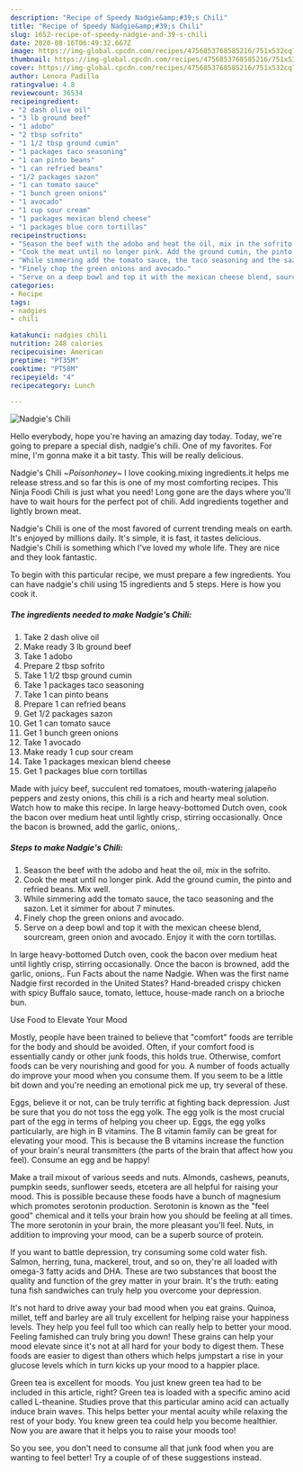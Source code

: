 ```yaml
---
description: "Recipe of Speedy Nadgie&amp;#39;s Chili"
title: "Recipe of Speedy Nadgie&amp;#39;s Chili"
slug: 1652-recipe-of-speedy-nadgie-and-39-s-chili
date: 2020-08-16T06:49:32.667Z
image: https://img-global.cpcdn.com/recipes/4756853768585216/751x532cq70/nadgies-chili-recipe-main-photo.jpg
thumbnail: https://img-global.cpcdn.com/recipes/4756853768585216/751x532cq70/nadgies-chili-recipe-main-photo.jpg
cover: https://img-global.cpcdn.com/recipes/4756853768585216/751x532cq70/nadgies-chili-recipe-main-photo.jpg
author: Lenora Padilla
ratingvalue: 4.8
reviewcount: 36534
recipeingredient:
- "2 dash olive oil"
- "3 lb ground beef"
- "1 adobo"
- "2 tbsp sofrito"
- "1 1/2 tbsp ground cumin"
- "1 packages taco seasoning"
- "1 can pinto beans"
- "1 can refried beans"
- "1/2 packages sazon"
- "1 can tomato sauce"
- "1 bunch green onions"
- "1 avocado"
- "1 cup sour cream"
- "1 packages mexican blend cheese"
- "1 packages blue corn tortillas"
recipeinstructions:
- "Season the beef with the adobo and heat the oil, mix in the sofrito."
- "Cook the meat until no longer pink. Add the ground cumin, the pinto and refried beans. Mix well."
- "While simmering add the tomato sauce, the taco seasoning and the sazon. Let it simmer for about 7 minutes."
- "Finely chop the green onions and avocado."
- "Serve on a deep bowl and top it with the mexican cheese blend, sourcream, green onion and avocado. Enjoy it with the corn tortillas."
categories:
- Recipe
tags:
- nadgies
- chili

katakunci: nadgies chili 
nutrition: 248 calories
recipecuisine: American
preptime: "PT35M"
cooktime: "PT58M"
recipeyield: "4"
recipecategory: Lunch

---
```



![Nadgie&#39;s Chili](https://img-global.cpcdn.com/recipes/4756853768585216/751x532cq70/nadgies-chili-recipe-main-photo.jpg)

Hello everybody, hope you're having an amazing day today. Today, we're going to prepare a special dish, nadgie&#39;s chili. One of my favorites. For mine, I'm gonna make it a bit tasty. This will be really delicious.

Nadgie&#39;s Chili ~*Poisonhoney*~ I love cooking.mixing ingredients.it helps me release stress.and so far this is one of my most comforting recipes. This Ninja Foodi Chili is just what you need! Long gone are the days where you&#39;ll have to wait hours for the perfect pot of chili. Add ingredients together and lightly brown meat.

Nadgie&#39;s Chili is one of the most favored of current trending meals on earth. It's enjoyed by millions daily. It's simple, it is fast, it tastes delicious. Nadgie&#39;s Chili is something which I've loved my whole life. They are nice and they look fantastic.


To begin with this particular recipe, we must prepare a few ingredients. You can have nadgie&#39;s chili using 15 ingredients and 5 steps. Here is how you cook it.

<!--inarticleads1-->

##### The ingredients needed to make Nadgie&#39;s Chili:

1. Take 2 dash olive oil
1. Make ready 3 lb ground beef
1. Take 1 adobo
1. Prepare 2 tbsp sofrito
1. Take 1 1/2 tbsp ground cumin
1. Take 1 packages taco seasoning
1. Take 1 can pinto beans
1. Prepare 1 can refried beans
1. Get 1/2 packages sazon
1. Get 1 can tomato sauce
1. Get 1 bunch green onions
1. Take 1 avocado
1. Make ready 1 cup sour cream
1. Take 1 packages mexican blend cheese
1. Get 1 packages blue corn tortillas


Made with juicy beef, succulent red tomatoes, mouth-watering jalapeño peppers and zesty onions, this chili is a rich and hearty meal solution. Watch how to make this recipe. In large heavy-bottomed Dutch oven, cook the bacon over medium heat until lightly crisp, stirring occasionally. Once the bacon is browned, add the garlic, onions,. 

<!--inarticleads2-->

##### Steps to make Nadgie&#39;s Chili:

1. Season the beef with the adobo and heat the oil, mix in the sofrito.
1. Cook the meat until no longer pink. Add the ground cumin, the pinto and refried beans. Mix well.
1. While simmering add the tomato sauce, the taco seasoning and the sazon. Let it simmer for about 7 minutes.
1. Finely chop the green onions and avocado.
1. Serve on a deep bowl and top it with the mexican cheese blend, sourcream, green onion and avocado. Enjoy it with the corn tortillas.


In large heavy-bottomed Dutch oven, cook the bacon over medium heat until lightly crisp, stirring occasionally. Once the bacon is browned, add the garlic, onions,. Fun Facts about the name Nadgie. When was the first name Nadgie first recorded in the United States? Hand-breaded crispy chicken with spicy Buffalo sauce, tomato, lettuce, house-made ranch on a brioche bun. 

Use Food to Elevate Your Mood


Mostly, people have been trained to believe that "comfort" foods are terrible for the body and should be avoided. Often, if your comfort food is essentially candy or other junk foods, this holds true. Otherwise, comfort foods can be very nourishing and good for you. A number of foods actually do improve your mood when you consume them. If you seem to be a little bit down and you're needing an emotional pick me up, try several of these.

Eggs, believe it or not, can be truly terrific at fighting back depression. Just be sure that you do not toss the egg yolk. The egg yolk is the most crucial part of the egg in terms of helping you cheer up. Eggs, the egg yolks particularly, are high in B vitamins. The B vitamin family can be great for elevating your mood. This is because the B vitamins increase the function of your brain's neural transmitters (the parts of the brain that affect how you feel). Consume an egg and be happy!

Make a trail mixout of various seeds and nuts. Almonds, cashews, peanuts, pumpkin seeds, sunflower seeds, etcetera are all helpful for raising your mood. This is possible because these foods have a bunch of magnesium which promotes serotonin production. Serotonin is known as the "feel good" chemical and it tells your brain how you should be feeling at all times. The more serotonin in your brain, the more pleasant you'll feel. Nuts, in addition to improving your mood, can be a superb source of protein.

If you want to battle depression, try consuming some cold water fish. Salmon, herring, tuna, mackerel, trout, and so on, they're all loaded with omega-3 fatty acids and DHA. These are two substances that boost the quality and function of the grey matter in your brain. It's the truth: eating tuna fish sandwiches can truly help you overcome your depression. 

It's not hard to drive away your bad mood when you eat grains. Quinoa, millet, teff and barley are all truly excellent for helping raise your happiness levels. They help you feel full too which can really help to better your mood. Feeling famished can truly bring you down! These grains can help your mood elevate since it's not at all hard for your body to digest them. These foods are easier to digest than others which helps jumpstart a rise in your glucose levels which in turn kicks up your mood to a happier place.

Green tea is excellent for moods. You just knew green tea had to be included in this article, right? Green tea is loaded with a specific amino acid called L-theanine. Studies prove that this particular amino acid can actually induce brain waves. This helps better your mental acuity while relaxing the rest of your body. You knew green tea could help you become healthier. Now you are aware that it helps you to raise your moods too!

So you see, you don't need to consume all that junk food when you are wanting to feel better! Try  a  couple of  of  these  suggestions  instead.

